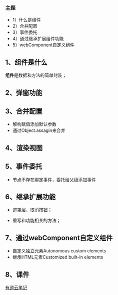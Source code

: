 ### 主题
- 1）什么是组件
- 2）合并配置
- 3）事件委托
- 4）通过继承扩展组件功能
- 5）webComponent自定义组件

## 1、组件是什么

**组件**是数据和方法的简单封装；

## 2、弹窗功能

## 3、合并配置

- 解构赋值添加默认参数
- 通过Object.assagin来合并

## 4、渲染视图


## 5、事件委托

- 节点不存在绑定事件，委托给父级添加事件

## 6、继承扩展功能

- 遮罩层、取消按钮；

- 重写和功能相关的方法；

## 7、通过webComponent自定义组件

- 自定义独立元素Autonomous custom elements
- 继承HTML元素Customized built-in elements

## 8、课件

[有道云笔记](https://note.youdao.com/web/#/file/WEBff69adc73c8c02be0c763d87f5430ec4/markdown/WEB0d9e4b56541e44609f6278bad2a73e24/)